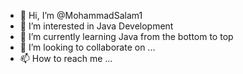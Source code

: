 - 👋 Hi, I’m @MohammadSalam1
- 👀 I’m interested in Java Development
- 🌱 I’m currently learning Java from the bottom to top
- 💞️ I’m looking to collaborate on ...
- 📫 How to reach me ...

<!---
MohammadSalam1/MohammadSalam1 is a ✨ special ✨ repository because its `README.md` (this file) appears on your GitHub profile.
You can click the Preview link to take a look at your changes.
--->
